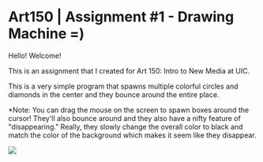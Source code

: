 # Art150 | Assignment #1 - Drawing Machine =)

Hello! Welcome!

This is an assignment that I created for Art 150: Intro to New Media at UIC.

This is a very simple program that spawns multiple colorful circles and diamonds in the center and they bounce around the entire place.

*Note: You can drag the mouse on the screen to spawn boxes around the cursor! They'll also bounce around and they also have a nifty feature of "disappearing." Really, they slowly change the overall color to black and match the color of the background which makes it seem like they disappear.

![](Assignment1Art150.gif)














